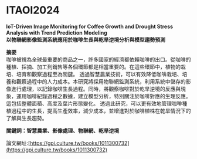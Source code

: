 # ITAOI2024
<b>IoT-Driven Image Monitoring for Coffee Growth and Drought Stress Analysis with Trend Prediction Modeling </b><br>
<b>以物聯網影像監測系統應用於咖啡生長與乾旱逆境分析與模型趨勢預測</b><br>


<b>摘要</b><br>
	咖啡被視為全球最重要的商品之一，許多國家的經濟都依賴咖啡的出口。從咖啡的種植、採摘、加工到銷售等各個環節都是相當重要的。在這些環節中，植物的栽培、培育和觀察過程至為關鍵。
	透過智慧農業技術，可以有效降低咖啡栽培、培養和觀察過程中的人力成本。本研究將採用物聯網監測系統，利用系統中儲存的影像進行處理，以記錄咖啡生長過程。同時，將觀察咖啡對於乾旱逆境的反應與現象，運用咖啡紀錄過程之數據，建立模型分析，特別關注於咖啡對應的生理反應。這包括整體面積、高度及葉片形態變化。
	透過此研究，可以更有效地管理咖啡種植過程中的生長，提高生產效率，減少成本，並增進對於咖啡植株在乾旱情況下的了解與生長趨勢。

<b>關鍵詞：智慧農業、影像處理、物聯網、乾旱逆境</b>

論文網址:[https://gpi.culture.tw/books/1011300732](https://gpi.culture.tw/books/1011300732)

